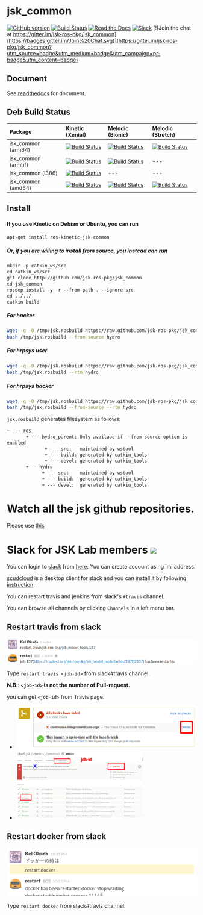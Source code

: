 jsk_common
===

[![GitHub version](https://badge.fury.io/gh/jsk-ros-pkg%2Fjsk_common.svg)](https://badge.fury.io/gh/jsk-ros-pkg%2Fjsk_common)
[![Build Status](https://travis-ci.org/jsk-ros-pkg/jsk_common.svg?branch=master)](https://travis-ci.org/jsk-ros-pkg/jsk_common)
[![Read the Docs](https://readthedocs.org/projects/jsk-docs/badge/?version=latest)](http://jsk-docs.readthedocs.org/en/latest/jsk_common/doc/index.html)
[![Slack](https://img.shields.io/badge/slack-jsk--robotics-e100e1.svg)](http://jsk-robotics.slack.com)
[![Join the chat at https://gitter.im/jsk-ros-pkg/jsk_common](https://badges.gitter.im/Join%20Chat.svg)](https://gitter.im/jsk-ros-pkg/jsk_common?utm_source=badge&utm_medium=badge&utm_campaign=pr-badge&utm_content=badge)

Document
--------

See [readthedocs](http://jsk-common.readthedocs.org/en/latest/) for document.

Deb Build Status
------------

[//]: # (!!DO NOT EDIT !!)

[//]: # (THIS SECTION IS AUTOMATICALLY GENERATED BY)

[//]: # (rosrun jsk_tools generate_deb_status_table.py jsk_common)


| Package            | Kinetic (Xenial)                                                                                                                                                                                 | Melodic (Bionic)                                                                                                                                                                                 | Melodic (Stretch)                                                                                                                                                                                  |
|:-------------------|:-------------------------------------------------------------------------------------------------------------------------------------------------------------------------------------------------|:-------------------------------------------------------------------------------------------------------------------------------------------------------------------------------------------------|:---------------------------------------------------------------------------------------------------------------------------------------------------------------------------------------------------|
| jsk_common (arm64) | [![Build Status](http://build.ros.org/job/Kbin_uxv8_uXv8__jsk_common__ubuntu_xenial_arm64__binary/badge/icon)](http://build.ros.org/job/Kbin_uxv8_uXv8__jsk_common__ubuntu_xenial_arm64__binary) | [![Build Status](http://build.ros.org/job/Mbin_ubv8_uBv8__jsk_common__ubuntu_bionic_arm64__binary/badge/icon)](http://build.ros.org/job/Mbin_ubv8_uBv8__jsk_common__ubuntu_bionic_arm64__binary) | [![Build Status](http://build.ros.org/job/Mbin_dsv8_dSv8__jsk_common__debian_stretch_arm64__binary/badge/icon)](http://build.ros.org/job/Mbin_dsv8_dSv8__jsk_common__debian_stretch_arm64__binary) |
| jsk_common (armhf) | [![Build Status](http://build.ros.org/job/Kbin_uxhf_uXhf__jsk_common__ubuntu_xenial_armhf__binary/badge/icon)](http://build.ros.org/job/Kbin_uxhf_uXhf__jsk_common__ubuntu_xenial_armhf__binary) | [![Build Status](http://build.ros.org/job/Mbin_ubhf_uBhf__jsk_common__ubuntu_bionic_armhf__binary/badge/icon)](http://build.ros.org/job/Mbin_ubhf_uBhf__jsk_common__ubuntu_bionic_armhf__binary) | ---                                                                                                                                                                                                |
| jsk_common (i386)  | [![Build Status](http://build.ros.org/job/Kbin_uX32__jsk_common__ubuntu_xenial_i386__binary/badge/icon)](http://build.ros.org/job/Kbin_uX32__jsk_common__ubuntu_xenial_i386__binary)             | ---                                                                                                                                                                                              | ---                                                                                                                                                                                                |
| jsk_common (amd64) | [![Build Status](http://build.ros.org/job/Kbin_uX64__jsk_common__ubuntu_xenial_amd64__binary/badge/icon)](http://build.ros.org/job/Kbin_uX64__jsk_common__ubuntu_xenial_amd64__binary)           | [![Build Status](http://build.ros.org/job/Mbin_uB64__jsk_common__ubuntu_bionic_amd64__binary/badge/icon)](http://build.ros.org/job/Mbin_uB64__jsk_common__ubuntu_bionic_amd64__binary)           | [![Build Status](http://build.ros.org/job/Mbin_ds_dS64__jsk_common__debian_stretch_amd64__binary/badge/icon)](http://build.ros.org/job/Mbin_ds_dS64__jsk_common__debian_stretch_amd64__binary)     |

[//]: #

Install
---



#### If you use Kinetic on Debian or Ubuntu, you can run


```
apt-get install ros-kinetic-jsk-common
```

##### Or, if you are willing to install from source, you instead can run


```
mkdir -p catkin_ws/src
cd catkin_ws/src
git clone http://github.com/jsk-ros-pkg/jsk_common
cd jsk_common
rosdep install -y -r --from-path . --ignore-src
cd ../../
catkin build
```

##### For hacker

```sh
wget -q -O /tmp/jsk.rosbuild https://raw.github.com/jsk-ros-pkg/jsk_common/master/jsk.rosbuild
bash /tmp/jsk.rosbuild --from-source hydro
```

##### For hrpsys user

```sh
wget -q -O /tmp/jsk.rosbuild https://raw.github.com/jsk-ros-pkg/jsk_common/master/jsk.rosbuild
bash /tmp/jsk.rosbuild --rtm hydro
```

##### For hrpsys hacker

```sh
wget -q -O /tmp/jsk.rosbuild https://raw.github.com/jsk-ros-pkg/jsk_common/master/jsk.rosbuild
bash /tmp/jsk.rosbuild --from-source --rtm hydro
```

`jsk.rosbuild` generates filesystem as follows:

```
~ --- ros
       + --- hydro_parent: Only availabe if --from-source option is enabled
              + --- src:   maintained by wstool
              + --- build: generated by catkin_tools
              + --- devel: generated by catkin_tools
       +--- hydro
             + --- src:    maintained by wstool
             + --- build:  generated by catkin_tools
             + --- devel:  generated by catkin_tools
```

Watch all the jsk github repositories.
===
Please use [this](http://jsk-github-watcher.herokuapp.com/)

Slack for JSK Lab members <img src="https://upload.wikimedia.org/wikipedia/en/7/76/Slack_Icon.png" height="40px" />
=========================
You can login to [slack](https://slack.com/) from [here](https://jsk-robotics.slack.com).
You can create account using imi address.

[scudcloud](https://github.com/raelgc/scudcloud) is a desktop client for slack and you can install it
by following [instruction](https://github.com/raelgc/scudcloud#ubuntukubuntu-mint-and-debian).

You can restart travis and jenkins from slack's `#travis` channel.

You can browse all channels by clicking `Channels` in a left menu bar.

Restart travis from slack
-------------------------
![](images/restart_travis.png)

Type `restart travis <job-id>` from slack#travis channel.

**N.B.: `<job-id>` is not the number of Pull-request.**

you can get `<job-id>` from Travis page.

- ![](images/PR_page.png)
- <img src="images/Travis_page.png" width="70%" />

Restart docker from slack
-------------------------
![](images/restart_docker.png)

Type `restart docker` from slack#travis channel.
